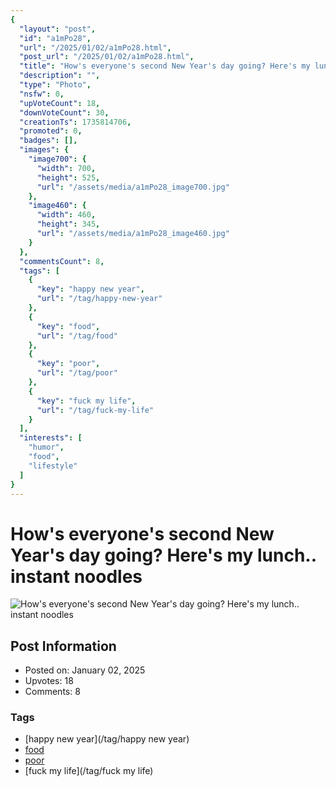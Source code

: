 ```yaml
---
{
  "layout": "post",
  "id": "a1mPo28",
  "url": "/2025/01/02/a1mPo28.html",
  "post_url": "/2025/01/02/a1mPo28.html",
  "title": "How's everyone's second New Year's day going? Here's my lunch.. instant noodles",
  "description": "",
  "type": "Photo",
  "nsfw": 0,
  "upVoteCount": 18,
  "downVoteCount": 30,
  "creationTs": 1735814706,
  "promoted": 0,
  "badges": [],
  "images": {
    "image700": {
      "width": 700,
      "height": 525,
      "url": "/assets/media/a1mPo28_image700.jpg"
    },
    "image460": {
      "width": 460,
      "height": 345,
      "url": "/assets/media/a1mPo28_image460.jpg"
    }
  },
  "commentsCount": 8,
  "tags": [
    {
      "key": "happy new year",
      "url": "/tag/happy-new-year"
    },
    {
      "key": "food",
      "url": "/tag/food"
    },
    {
      "key": "poor",
      "url": "/tag/poor"
    },
    {
      "key": "fuck my life",
      "url": "/tag/fuck-my-life"
    }
  ],
  "interests": [
    "humor",
    "food",
    "lifestyle"
  ]
}
---
```


# How's everyone's second New Year's day going? Here's my lunch.. instant noodles

![How's everyone's second New Year's day going? Here's my lunch.. instant noodles](/assets/media/a1mPo28_image700.jpg)

## Post Information

- Posted on: January 02, 2025
- Upvotes: 18
- Comments: 8

### Tags

- [happy new year](/tag/happy new year)
- [food](/tag/food)
- [poor](/tag/poor)
- [fuck my life](/tag/fuck my life)
